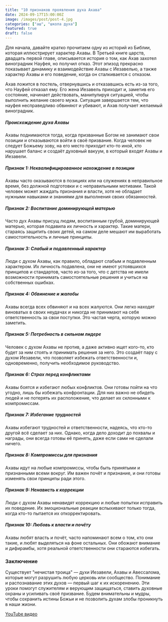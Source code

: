 ```yaml
---
title: "10 признаков проявления духа Ахава"
date: 2024-09-17T15:00:00Z
image: /images/post/post-4.jpg
categories: ["аш", "школа духа"]
featured: true
draft: false
---
```


Для начала, давайте кратко прочитаем одну из историй из Библии, которая иллюстрирует характер Ахавы. В Третьей книге царств, двадцать первой главе, описывается история о том, как Ахав захотел виноградник Науфея, но получил отказ. Этот эпизод прекрасно показывает динамику и взаимодействие Ахавы с Иезавелью, а также характер Ахавы и его поведение, когда он сталкивается с отказом.

Ахав ложится в постель, отвернувшись и отказавшись есть из-за того, что Науфей отказал ему. Его жена Иезавель приходит и, заметив его состояние, начинает действовать, манипулируя ситуацией, чтобы выполнить желание своего мужа. Ситуация завершается тем, что науфея несправедливо обвиняют и убивают, и Ахав получает желаемый виноградник.

##### Происхождение духа Ахавы

Ахавы поднимаются тогда, когда призванные Богом не занимают свои позиции и отказываются войти в своё призвание. Когда человек не следует Божьему зову, на его место приходит кто-то иной, кто нарушает баланс и создаёт духовный вакуум, в который входят Ахавы и Иезавели.

##### Признак 1: Неквалифицированное нахождение в позиции

Ахавы часто оказываются в позициях или на служениях в неправильное время, без должной подготовки и с неправильными мотивами. Такой человек может жаждать признания и власти, хотя не обладает нужными навыками и знаниями для выполнения своих обязанностей.

##### Признак 2: Воспитание доминирующей матерью

Часто дух Ахавы присущ людям, воспитанным грубой, доминирующей матерью, которая подавила их личность и характер. Такие матери, стараясь защитить своих детей, на самом деле мешают им выработать самостоятельность и личные принципы.

##### Признак 3: Слабый и подавленный характер

Люди с духом Ахавы, как правило, обладают слабым и подавленным характером. Их личность подавлена, они не имеют устоявшихся принципов и стандартов, часто из-за того, что с детства не имели возможности принимать самостоятельные решения и учиться на собственных ошибках.

##### Признак 4: Обвинение и жалобы

Ахавы всегда всех обвиняют и на всех жалуются. Они легко находят виноватых в своих неудачах и никогда не принимают на себя ответственность за свои поступки. Это частая черта, которую можно заметить.

##### Признак 5: Потребность в сильном лидере

Человек с духом Ахавы не против, а даже активно ищет кого-то, кто будет за ним стоять и принимать решения за него. Это создаёт пару с духом Иезавели, что позволяет избежать ответственности и, одновременно, получить необходимое руководство.

##### Признак 6: Страх перед конфликтами

Ахавы боятся и избегают любых конфликтов. Они готовы пойти на что угодно, лишь бы избежать конфронтации. Для них важно не обидеть людей и не потерять их расположение, что делает их склонными к компромиссам.

##### Признак 7: Избегание трудностей

Ахавы избегают трудностей и ответственности, надеясь, что кто-то другой всё сделает за них. Однако, когда дело доходит до похвалы и награды, они всегда готовы её принять, даже если сами не сделали ничего.

##### Признак 8: Компромиссы для признания

Ахавы идут на любые компромиссы, чтобы быть принятыми и признанными всеми вокруг. Им важен почёт и признание, и они готовы изменять свои принципы ради этого.

##### Признак 9: Ненависть к коррекции

Люди с духом Ахавы ненавидят коррекцию и любые попытки исправить их поведение. Их эмоциональные реакции вспыхивают только тогда, когда кто-то пытается их откорректировать.

##### Признак 10: Любовь к власти и почёту

Ахавы любят власть и почёт, часто напоминают всем о том, кто они такие, и любят выделяться на фоне остальных. Они обожают внимание и дифирамбы, хотя реальной ответственности они стараются избегать.

### Заключение

Существует "нечистая троица" — духи Иезавели, Ахавы и Авессалома, которые могут разрушить любую церковь или сообщество. Понимание и распознавание этих духов — первый шаг к их искоренению. Эти уроки помогут служителям и верующим защищаться, ставить духовные охраны и усиливать своё призвание. Будем внимательны и мудры, чтобы сохранить истины Божьи и не позволить духам злобы проникнуть в наши жизни.

[YouTube видео](https://youtu.be/ALSlnUsunnw)

